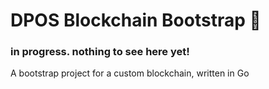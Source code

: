 # DPOS Blockchain Bootstrap :seedling:

### in progress. nothing to see here yet!


A bootstrap project for a custom blockchain, written in Go
